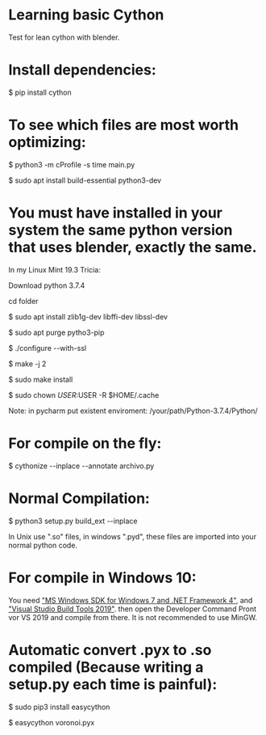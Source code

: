 # Learning basic Cython
Test for lean cython with blender.

# Install dependencies:
$ pip install cython

# To see which files are most worth optimizing:
$ python3 -m cProfile -s time main.py

$ sudo apt install build-essential python3-dev 

# You must have installed in your system the same python version that uses blender, exactly the same.  
In my Linux Mint 19.3 Tricia:

Download python 3.7.4

cd folder

$ sudo apt install zlib1g-dev libffi-dev libssl-dev

$ sudo apt purge pytho3-pip

$ ./configure --with-ssl

$ make -j 2

$ sudo make install

$ sudo chown $USER:$USER -R $HOME/.cache


Note: in pycharm put existent enviroment: /your/path/Python-3.7.4/Python/

# For compile on the fly:
$ cythonize --inplace --annotate archivo.py

# Normal Compilation:
$ python3 setup.py build_ext --inplace 

In Unix use ".so" files, in windows ".pyd", these files are imported into your normal python code. 

# For compile in Windows 10:
You need ["MS Windows SDK for Windows 7 and .NET Framework 4"](https://www.microsoft.com/en-us/download/details.aspx?id=8279), and ["Visual Studio Build Tools 2019"](https://visualstudio.microsoft.com/es/thank-you-downloading-visual-studio/?sku=BuildTools&rel=16).
then open the Developer Command Pront vor VS 2019 and compile from there. It is not recommended to use MinGW.

# Automatic convert .pyx to .so compiled (Because writing a setup.py each time is painful):
$ sudo pip3 install easycython

$ easycython voronoi.pyx
